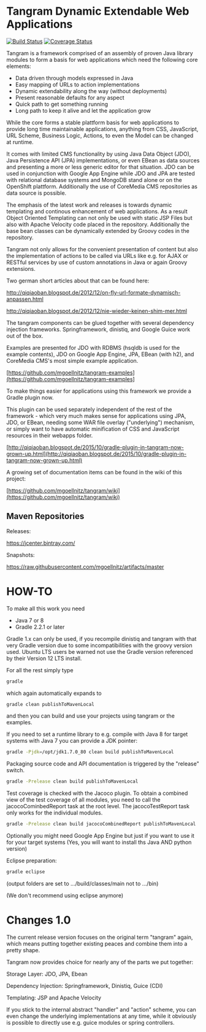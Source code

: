 Tangram Dynamic Extendable Web Applications
===========================================

[![Build Status](https://api.travis-ci.org/mgoellnitz/tangram.svg?branch=master)](https://travis-ci.org/mgoellnitz/tangram)
[![Coverage Status](https://coveralls.io/repos/github/mgoellnitz/tangram/badge.svg?branch=master)](https://coveralls.io/github/mgoellnitz/tangram?branch=master)

Tangram is a framework comprised of an assembly of proven Java library modules
to form a basis for web applications which need the following core elements:

- Data driven through models expressed in Java
- Easy mapping of URLs to action implementations
- Dynamic extendability along the way (without deployments)
- Present reasonable defaults for any aspect
- Quick path to get something running
- Long path to keep it alive and let the application grow

While the core forms a stable plattform basis for web applications to provide
long time maintainable applications, anything from CSS, JavaScript, URL Scheme,
Business Logic, Actions, to even the Model can be changed at runtime.

It comes with limited CMS functionality by using Java Data Object (JDO), Java
Persistence API (JPA) implementations, or even EBean as data sources and presenting
a more or less generic editor for that situation. JDO can be used in conjunction
with Google App Engine while JDO and JPA are tested with relational database
systems and MongoDB stand alone or on the OpenShift plattform. Additionally the
use of CoreMedia CMS repositories as data source is possible.

The emphasis of the latest work and releases is towards dynamic templating and
continous enhancement of web applications. As a result Object Oriented Templating
can not only be used with static JSP Files but also with Apache Velocity code placed
in the repository. Additionally the base bean classes can be dynamically extended
by Groovy codes in the repository.

Tangram not only allows for the convenient presentation of content but also the
implementation of actions to be called via URLs like e.g. for AJAX or RESTful services
by use of custom annotations in Java or again Groovy extensions.

Two german short articles about that can be found here:

http://qiqiaoban.blogspot.de/2012/12/on-fly-url-formate-dynamisch-anpassen.html

http://qiqiaoban.blogspot.de/2012/12/nie-wieder-keinen-shim-mer.html

The tangram components can be glued together with several dependency injection frameworks.
Springframework, dinistiq, and Google Guice work out of the box.

Examples are presented for JDO with RDBMS (hsqldb is used for the example contents),
JDO on Google App Engine, JPA, EBean (with h2), and CoreMedia CMS's most simple example
application.

[https://github.com/mgoellnitz/tangram-examples](https://github.com/mgoellnitz/tangram-examples]

To make things easier for applications using this framework we provide a Gradle plugin now.

This plugin can be used separately independent of the rest of the framework - which very
much makes sense for applications using JPA, JDO, or EBean, needing some WAR file overlay
("underlying") mechanism, or simply want to have automatic minification of CSS and JavaScript
resources in their webapps folder.

[http://qiqiaoban.blogspot.de/2015/10/gradle-plugin-in-tangram-now-grown-up.html](http://qiqiaoban.blogspot.de/2015/10/gradle-plugin-in-tangram-now-grown-up.html)

A growing set of documentation items can be found in the wiki of this project:

[https://github.com/mgoellnitz/tangram/wiki](https://github.com/mgoellnitz/tangram/wiki)

Maven Repositories
------------------

Releases:

https://jcenter.bintray.com/

Snapshots:

https://raw.githubusercontent.com/mgoellnitz/artifacts/master

HOW-TO
======

To make all this work you need

- Java 7 or 8
- Gradle 2.2.1 or later

Gradle 1.x can only be used, if you recompile dinistiq and tangram with that very Gradle
version due to some incompatibilities with the groovy version used. Ubuntu LTS users be
warned not use the Gradle version referenced by their Version 12 LTS install.

For all the rest simply type

```bash
gradle
```

which again automatically expands to

```bash
gradle clean publishToMavenLocal
```

and then you can build and use your projects using tangram or the examples.

If you need to set a runtime library to e.g. compile with Java 8 for target
systems with Java 7 you can provide a JDK pointer:

```bash
gradle -Pjdk=/opt/jdk1.7.0_80 clean build publishToMavenLocal
```

Packaging source code and API documentation is triggered by the "release" switch.

```bash
gradle -Prelease clean build publishToMavenLocal
```

Test coverage is checked with the Jacoco plugin. To obtain a combined view of
the test coverage of all modules, you need to call the jacocoCominbedReport
task at the root level. The jacocoTestReport task only works for the individual
modules.

```bash
gradle -Prelease clean build jacocoCombinedReport publishToMavenLocal
```

Optionally you might need Google App Engine but just if you want to use it
for your target systems (Yes, you will want to install ths Java AND python version)

Eclipse preparation:

```bash
gradle eclipse
```
(output folders are set to .../build/classes/main not to .../bin)

(We don't recommend using eclipse anymore)

Changes 1.0
===========

The current release version focuses on the original term "tangram" again, which means
putting together existing peaces and combine them into a pretty shape.

Tangram now provides choice for nearly any of the parts we put together:

Storage Layer: JDO, JPA, Ebean

Dependency Injection: Springframework, Dinistiq, Guice (CDI)

Templating: JSP and Apache Velocity

If you stick to the internal abstract "handler" and "action" scheme, you can even
change the underlying implementations at any time, while it obviously is possible
to directly use e.g. guice modules or spring controllers.
